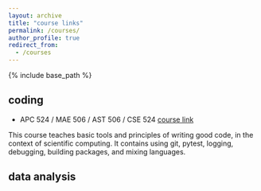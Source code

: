 ```yaml
---
layout: archive
title: "course links"
permalink: /courses/
author_profile: true
redirect_from:
  - /courses
---
```


{% include base_path %}

coding
----

* APC 524 / MAE 506 / AST 506 / CSE 524
[course link](https://henryiii.github.io/se-for-sci/content/intro.html)

This course teaches basic tools and principles of writing good code, in the context of scientific computing. It contains using git, pytest, logging, debugging, building packages, and mixing languages. 

data analysis
-----

